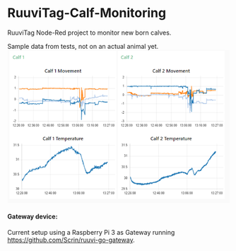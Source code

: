# RuuviTag-Calf-Monitoring
RuuviTag Node-Red project to monitor new born calves.

Sample data from tests, not on an actual animal yet.
![alt text](https://github.com/Farmer-Eds-Shed/RuuviTag-Calf-Monitoring/blob/main/images/image.png)


#### Gateway device:
Current setup using a Raspberry Pi 3 as Gateway running https://github.com/Scrin/ruuvi-go-gateway.
